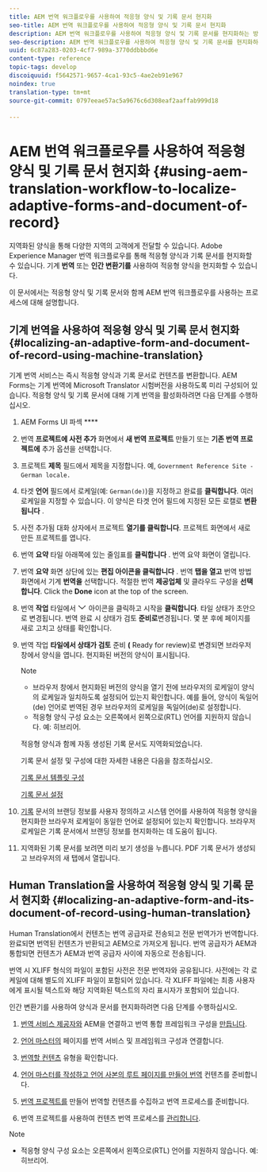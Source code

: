 ```yaml
---
title: AEM 번역 워크플로우를 사용하여 적응형 양식 및 기록 문서 현지화
seo-title: AEM 번역 워크플로우를 사용하여 적응형 양식 및 기록 문서 현지화
description: AEM 번역 워크플로우를 사용하여 적응형 양식 및 기록 문서를 현지화하는 방법을 학습합니다.
seo-description: AEM 번역 워크플로우를 사용하여 적응형 양식 및 기록 문서를 현지화하는 방법을 학습합니다.
uuid: 6c87a283-0203-4cf7-989a-3770ddbbbd6e
content-type: reference
topic-tags: develop
discoiquuid: f5642571-9657-4ca1-93c5-4ae2eb91e967
noindex: true
translation-type: tm+mt
source-git-commit: 0797eeae57ac5a9676c6d308eaf2aaffab999d18

---
```



# AEM 번역 워크플로우를 사용하여 적응형 양식 및 기록 문서 현지화 {#using-aem-translation-workflow-to-localize-adaptive-forms-and-document-of-record}

지역화된 양식을 통해 다양한 지역의 고객에게 전달할 수 있습니다. Adobe Experience Manager 번역 워크플로우를 통해 적응형 양식과 기록 문서를 현지화할 수 있습니다. 기계 **번역** 또는 **인간 변환기를** 사용하여 적응형 양식을 현지화할 수 있습니다.

이 문서에서는 적응형 양식 및 기록 문서와 함께 AEM 번역 워크플로우를 사용하는 프로세스에 대해 설명합니다.

## 기계 번역을 사용하여 적응형 양식 및 기록 문서 현지화 {#localizing-an-adaptive-form-and-document-of-record-using-machine-translation}

기계 번역 서비스는 즉시 적응형 양식과 기록 문서로 컨텐츠를 변환합니다. AEM Forms는 기계 번역에 Microsoft Translator 시험버전을 사용하도록 미리 구성되어 있습니다. 적응형 양식 및 기록 문서에 대해 기계 번역을 활성화하려면 다음 단계를 수행하십시오.

1. AEM Forms UI 파섹  ****
1. 번역 **프로젝트에 사전 추가** 화면에서 **새 번역 프로젝트** 만들기 또는 **기존 번역 프로젝트에** 추가 옵션을 선택합니다.
1. 프로젝트 **제목** 필드에서 제목을 지정합니다. 예, `Government Reference Site - German locale.`
1. 타겟 **언어** 필드에서 로케일(예: `German(de)`)을 지정하고 완료를 **클릭합니다**. 여러 로케일을 지정할 수 있습니다. 이 양식은 타겟 언어 필드에 지정된 모든 로캘로 **변환됩니다** .
1. 사전 추가됨 대화 상자에서 프로젝트 **열기를 클릭합니다**. 프로젝트 화면에서 새로 만든 프로젝트를 엽니다.
1. 번역 **요약** 타일 아래쪽에 있는 줄임표를 **클릭합니다** . 번역 요약 화면이 열립니다.
1. 번역 **요약** 화면 상단에 있는 **편집 아이콘을 클릭합니다** . 번역 **탭을 열고** 번역 방법 화면에서 기계 **번역을** 선택합니다. 적절한 번역 **제공업체** 및 클라우드 구성을 **선택합니다**. Click the **Done** icon at the top of the screen.
1. 번역 **작업** 타일에서 ![aem62forms_downarrow](assets/aem62forms_downarrow.png) 아이콘을 클릭하고 시작을 **클릭합니다**. 타일 상태가 초안으로 변경됩니다. 번역 완료 시 상태가 검토 **준비로**&#x200B;변경됩니다. 몇 분 후에 페이지를 새로 고치고 상태를 확인합니다.
1. 번역 작업 **타일에서 상태가 검토** 준비 **(** Ready for review)로 변경되면 브라우저 창에서 양식을 엽니다. 현지화된 버전의 양식이 표시됩니다.

   >[!NOTE]
   >
   >* 브라우저 창에서 현지화된 버전의 양식을 열기 전에 브라우저의 로케일이 양식의 로케일과 일치하도록 설정되어 있는지 확인합니다. 예를 들어, 양식이 독일어(de) 언어로 번역된 경우 브라우저의 로케일을 독일어(de)로 설정합니다.
   >* 적응형 양식 구성 요소는 오른쪽에서 왼쪽으로(RTL) 언어를 지원하지 않습니다. 예: 히브리어.


   적응형 양식과 함께 자동 생성된 기록 문서도 지역화되었습니다.

   기록 문서 설정 및 구성에 대한 자세한 내용은 다음을 참조하십시오.

   [기록 문서 템플릿 구성](/help/forms/using/generate-document-of-record-for-non-xfa-based-adaptive-forms.md#p-document-of-record-template-configuration-p)

   [기록 문서 설정](/help/forms/using/generate-document-of-record-for-non-xfa-based-adaptive-forms.md#p-document-of-record-settings-p)

1. [기록](/help/forms/using/generate-document-of-record-for-non-xfa-based-adaptive-forms.md) 문서의 브랜딩 정보를 사용자 정의하고 시스템 언어를 사용하여 적응형 양식을 현지화한 브라우저 로케일이 동일한 언어로 설정되어 있는지 확인합니다. 브라우저 로케일은 기록 문서에서 브랜딩 정보를 현지화하는 데 도움이 됩니다.
1. 지역화된 기록 문서를 보려면 미리 보기 생성을 누릅니다. PDF 기록 문서가 생성되고 브라우저의 새 탭에서 열립니다.

## Human Translation을 사용하여 적응형 양식 및 기록 문서 현지화 {#localizing-an-adaptive-form-and-its-document-of-record-using-human-translation}

Human Translation에서 컨텐츠는 번역 공급자로 전송되고 전문 번역가가 번역합니다. 완료되면 번역된 컨텐츠가 반환되고 AEM으로 가져오게 됩니다. 번역 공급자가 AEM과 통합되면 컨텐츠가 AEM과 번역 공급자 사이에 자동으로 전송됩니다.

번역 시 XLIFF 형식의 파일이 포함된 사전은 전문 번역자와 공유됩니다. 사전에는 각 로케일에 대해 별도의 XLIFF 파일이 포함되어 있습니다. 각 XLIFF 파일에는 최종 사용자에게 표시될 텍스트와 해당 지역화된 텍스트의 자리 표시자가 포함되어 있습니다.

인간 변환기를 사용하여 양식과 문서를 현지화하려면 다음 단계를 수행하십시오.

1. [번역 서비스 제공자와](/help/sites-administering/tc-tic.md) AEM을 연결하고 번역 통합 프레임워크 구성을 [만듭니다](/help/sites-administering/tc-tic.md).

1. [언어 마스터의](/help/sites-administering/tc-tic.md) 페이지를 번역 서비스 및 프레임워크 구성과 연결합니다.

1. [번역할 컨텐츠](/help/sites-administering/tc-rules.md) 유형을 확인합니다.

1. [언어 마스터를 작성하고 언어 사본의 루트 페이지를 만들어 번역](/help/sites-administering/tc-prep.md) 컨텐츠를 준비합니다.

1. [번역 프로젝트를](/help/sites-administering/tc-manage.md) 만들어 번역할 컨텐츠를 수집하고 번역 프로세스를 준비합니다.

1. 번역 프로젝트를 사용하여 컨텐츠 번역 프로세스를 [관리합니다](/help/sites-administering/tc-manage.md).

>[!NOTE]
>
>* 적응형 양식 구성 요소는 오른쪽에서 왼쪽으로(RTL) 언어를 지원하지 않습니다. 예: 히브리어.
>



